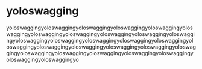 # yoloswagging
yoloswaggingyoloswaggingyoloswaggingyoloswaggingyoloswaggingyoloswaggingyoloswaggingyoloswaggingyoloswaggingyoloswaggingyoloswaggingyoloswaggingyoloswaggingyoloswaggingyoloswaggingyoloswaggingyoloswaggingyoloswaggingyoloswaggingyoloswaggingyoloswaggingyoloswaggingyoloswaggingyoloswaggingyoloswaggingyoloswaggingyoloswaggingyoloswaggingyoloswaggingyo
